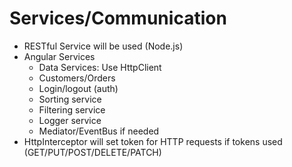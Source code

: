 # Services/Communication

- RESTful Service will be used (Node.js)
- Angular Services
	- Data Services: Use HttpClient 
	- Customers/Orders
	- Login/logout (auth)
	- Sorting service
	- Filtering service
	- Logger service
	- Mediator/EventBus if needed
- HttpInterceptor will set token for HTTP requests if tokens used (GET/PUT/POST/DELETE/PATCH)
